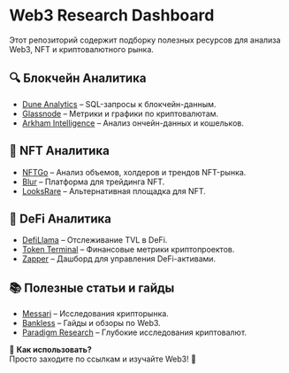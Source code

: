 # Web3 Research Dashboard  
Этот репозиторий содержит подборку полезных ресурсов для анализа Web3, NFT и криптовалютного рынка.  

## 🔍 Блокчейн Аналитика  
- [Dune Analytics](https://dune.com/) – SQL-запросы к блокчейн-данным.  
- [Glassnode](https://glassnode.com/) – Метрики и графики по криптовалютам.  
- [Arkham Intelligence](https://platform.arkhamintelligence.com/) – Анализ ончейн-данных и кошельков.  

## 🎨 NFT Аналитика  
- [NFTGo](https://nftgo.io/) – Анализ объемов, холдеров и трендов NFT-рынка.  
- [Blur](https://blur.io/) – Платформа для трейдинга NFT.  
- [LooksRare](https://looksrare.org/) – Альтернативная площадка для NFT.  

## 💸 DeFi Аналитика  
- [DefiLlama](https://defillama.com/) – Отслеживание TVL в DeFi.  
- [Token Terminal](https://tokenterminal.com/) – Финансовые метрики криптопроектов.  
- [Zapper](https://zapper.xyz/) – Дашборд для управления DeFi-активами.  

## 📚 Полезные статьи и гайды  
- [Messari](https://messari.io/) – Исследования крипторынка.  
- [Bankless](https://www.bankless.com/) – Гайды и обзоры по Web3.  
- [Paradigm Research](https://research.paradigm.xyz/) – Глубокие исследования криптовалют.  

📌 **Как использовать?**  
Просто заходите по ссылкам и изучайте Web3! 🚀
